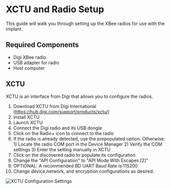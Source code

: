 # XCTU and Radio Setup

This guide will walk you through setting up the XBee radios for use with the implant.
## Required Components

- Digi XBee radio
- USB adapter for radio
- Host computer

## XCTU

XCTU is an interface from Digi that allows you to configure the radios.

1) Download XCTU from Digi International (https://hub.digi.com/support/products/xctu/)
2) Install XCTU
3) Launch XCTU
4) Connect the Digi radio and its USB dongle
5) Click on the Radio+ icon to connect to the radio
6) If the radio is already detected, use the prepopulated option.
   Otherwise:
        1) Locate the radio COM port in the Device Manager
        2) Verify the COM settings
        3) Enter the setting manually in XCTU
7) Click on the discovered radio to populate its configuration
8) Change the "API Configuration" to "API Mode With Escapes [2]"
9) OPTIONAL: A recommended BD UART Baud Rate is 115200
10) Change device,network, and encryption configurations as desired.

![XCTU Configuration Settings](../../Images/XCTU_config.png)
